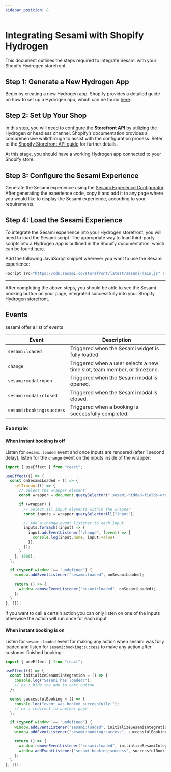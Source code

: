 ```yaml
---
sidebar_position: 8
---
```


# Integrating Sesami with Shopify Hydrogen

This document outlines the steps required to integrate Sesami with your Shopify Hydrogen storefront.

## Step 1: Generate a New Hydrogen App

Begin by creating a new Hydrogen app. Shopify provides a detailed guide on how to set up a Hydrogen app, which can be found [here](https://shopify.dev/docs/custom-storefronts/hydrogen/getting-started).

## Step 2: Set Up Your Shop

In this step, you will need to configure the **Storefront API** by utilizing the Hydrogen or headless channel. Shopify’s documentation provides a comprehensive walkthrough to assist with the configuration process. Refer to the [Shopify Storefront API guide](https://shopify.dev/docs/api/storefront) for further details.

At this stage, you should have a working Hydrogen app connected to your Shopify store.

## Step 3: Configure the Sesami Experience

Generate the Sesami experience using the [Sesami Experience Configurator](/docs/storefront-integration/configurator/). After generating the experience code, copy it and add it to any page where you would like to display the Sesami experience, according to your requirements.

## Step 4: Load the Sesami Experience

To integrate the Sesami experience into your Hydrogen storefront, you will need to load the Sesami script. The appropriate way to load third-party scripts into a Hydrogen app is outlined in the Shopify documentation, which can be found [here](https://shopify.dev/docs/api/hydrogen/2024-10/components/script).

Add the following JavaScript snippet wherever you want to use the Sesami experience:

```javascript
<Script src="https://cdn.sesami.co/storefront/latest/sesami-main.js" />
```

---

After completing the above steps, you should be able to see the Sesami booking button on your page, integrated successfully into your Shopify Hydrogen storefront.

## Events

sesami offer a list of events

| Event                    | Description                                                              |
| ------------------------ | ------------------------------------------------------------------------ |
| `sesami:loaded`          | Triggered when the Sesami widget is fully loaded.                        |
| `change`                 | Triggered when a user selects a new time slot, team member, or timezone. |
| `sesami:modal:open`      | Triggered when the Sesami modal is opened.                               |
| `sesami:modal:closed`    | Triggered when the Sesami modal is closed.                               |
| `sesami:booking:success` | Triggered when a booking is successfully completed.                      |

### Example:

#### When instant booking is off

Listen for `sesami:loaded` event and once inputs are rendered (after 1 second delay), listen for the `change` event on the inputs inside of the wrapper:

```javascript
import { useEffect } from "react";

useEffect(() => {
  const onSesamiLoaded = () => {
    setTimeout(() => {
      // Select the wrapper element
      const wrapper = document.querySelector(".sesami-hidden-fields-wrapper");

      if (wrapper) {
        // Select all input elements within the wrapper
        const inputs = wrapper.querySelectorAll("input");

        // Add a change event listener to each input
        inputs.forEach((input) => {
          input.addEventListener("change", (event) => {
            console.log(input.name, input.value);
          });
        });
      }
    }, 1000);
  };

  if (typeof window !== "undefined") {
    window.addEventListener("sesami:loaded", onSesamiLoaded);

    return () => {
      window.removeEventListener("sesami:loaded", onSesamiLoaded);
    };
  }
}, []);
```

if you want to call a certain action you can only listen on one of the inputs otherwise the action will run once for each input

#### When instant booking is on

Listen for `sesami:loaded` event for making any action when sesami was fully loaded and listen for `sesami:booking:success` to make any action after customer finished booking:

```javascript
import { useEffect } from "react";

useEffect(() => {
  const initializeSesamiIntegration = () => {
    console.log("Sesami has loaded!");
    // ex : hide the add to cart button
  };

  const successfulBooking = () => {
    console.log("event was booked successfully!");
    // ex : redirect to another page
  };

  if (typeof window !== "undefined") {
    window.addEventListener("sesami:loaded", initializeSesamiIntegration);
    window.addEventListener("sesami:booking:success", successfulBooking);

    return () => {
      window.removeEventListener("sesami:loaded", initializeSesamiIntegration);
      window.addEventListener("sesami:booking:success", successfulBooking);
    };
  }
}, []);
```

